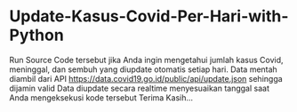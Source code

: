 # Update-Kasus-Covid-Per-Hari-with-Python
Run Source Code tersebut jika Anda ingin mengetahui jumlah kasus Covid, meninggal, dan sembuh yang diupdate otomatis setiap hari. 
Data mentah diambil dari API https://data.covid19.go.id/public/api/update.json sehingga dijamin valid
Data diupdate secara realtime menyesuaikan tanggal saat Anda mengeksekusi kode tersebut
Terima Kasih...
